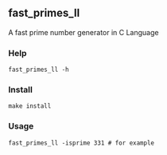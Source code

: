 ## fast_primes_ll
A fast prime number generator in C Language

### Help
```fast_primes_ll -h```

### Install
```make install```

### Usage
```fast_primes_ll -isprime 331 # for example```

